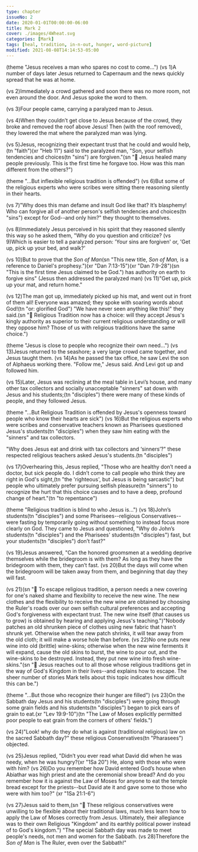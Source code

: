 ```yaml
---
type: chapter
issueNo: 2
date: 2020-01-01T00:00:00-06:00
title: Mark 2
cover: ./images/4Wheat.svg
categories: [Mark]
tags: [heal, tradition, in-n-out, hunger, word-picture]
modified: 2021-08-08T14:14:53-05:00
---
```


(theme "Jesus receives a man who spares no cost to come...")
(vs 1)A number of days later Jesus returned to Capernaum and the news quickly spread that he was at home.

(vs 2)Immediately a crowd gathered and soon there was no more room, not even around the door.  And Jesus spoke the word to them.

(vs 3)Four people came, carrying a paralyzed man to Jesus.

(vs 4)When they couldn’t get close to Jesus because of the crowd, they broke and removed the roof above Jesus! Then (with the roof removed), they lowered the mat where the paralyzed man was lying.

(vs 5)Jesus, recognizing their expectant trust that he could and would help,(tn "faith")(xr "Heb 11") said to the paralyzed man, "Son, your selfish tendencies and choices(tn "sins") are forgiven."(sn "🔑 Jesus healed many people previously.  This is the first time he forgave too.  How was this man different from the others?")

(theme "...But inflexible religious tradition is offended")
(vs 6)But some of the religious experts who were scribes were sitting there reasoning silently in their hearts.

(vs 7)"Why does this man defame and insult God like that?  It’s blasphemy!  Who can forgive all of another person's selfish tendencies and choices(tn "sins") except for God--and only him?" they thought to themselves.

(vs 8)Immediately Jesus perceived in his spirit that they reasoned silently this way so he asked them, "Why do you question and criticize?  (vs 9)Which is easier to tell a paralyzed person:  'Your sins are forgiven' or, 'Get up, pick up your bed, and walk?'

(vs 10)But to prove that the _Son of Man_(sn "This new title, *Son of Man,* is a reference to Daniel's prophesy.")(xr "Dan 7:13-15")(xr "Dan 7:9-28")(sn "This is the first time Jesus claimed to be God.") has authority on earth to forgive sins" (Jesus then addressed the paralyzed man) (vs 11)"Get up, pick up your mat, and return home."

(vs 12)The man got up, immediately picked up his mat, and went out in front of them all! Everyone was amazed; they spoke with soaring words about God!(tn "or: glorified God") "We have never seen anything like this!" they said.(sn "🔑 Religious Tradition now has a choice: will they accept Jesus's kingly authority as superior to their current religious understanding or will they oppose him?  Those of us with religious traditions have the same choice.")

(theme "Jesus is close to people who recognize their own need...")
(vs 13)Jesus returned to the seashore; a very large crowd came together, and Jesus taught them.  (vs 14)As he passed the tax office, he saw Levi the son of Alphaeus working there. "Follow me," Jesus said. And Levi got up and followed him.

(vs 15)Later, Jesus was reclining at the meal table in Levi’s house, and many other tax collectors and socially unacceptable "sinners" sat down with Jesus and his students;(tn "disciples") there were many of these kinds of people, and they followed Jesus.

(theme "...But Religious Tradition is offended by Jesus's openness toward people who know their hearts are sick")
(vs 16)But the religious experts who were scribes and conservative teachers known as Pharisees questioned Jesus's students(tn "disciples") when they saw him eating with the "sinners" and tax collectors.

"Why does Jesus eat and drink with tax collectors and ‘sinners’?" these respected religious teachers asked Jesus's students.(tn "disciples")

(vs 17)Overhearing this, Jesus replied, "Those who are healthy don’t need a doctor, but sick people do. I didn’t come to call people who think they are right in God's sight,(tn "the 'righteous', but Jesus is being sarcastic") but people who ultimately prefer pursuing selfish pleasure(tn "sinners") to recognize the hurt that this choice causes and to have a deep, profound change of heart."(tn "to repentance")

(theme "Religious tradition is blind to who Jesus is...")
(vs 18)John’s students(tn "disciples") and some Pharisees--religious Conservatives--were fasting by temporarily going without something to instead focus more clearly on God. They came to Jesus and questioned, "Why do John’s students(tn "disciples") and the Pharisees' students(tn "disciples") fast, but your students(tn "disciples") don’t fast?"

(vs 19)Jesus answered, "Can the honored groomsmen at a wedding deprive themselves while the bridegroom is with them?  As long as they have the bridegroom with them, they can’t fast.  (vs 20)But the days will come when the bridegroom will be taken away from them, and beginning that day they will fast.

(vs 21)(sn "🔑 To escape religious tradition, a person needs a new covering for one's naked shame and flexibility to receive the new wine.  The new clothes and the flexibility to receive the new wine are obtained by choosing the Ruler's roads over our own selfish cultural preferences and accepting God's forgiveness with expectant trust.  The new wine itself (that causes us to grow) is obtained by hearing and applying Jesus's teaching.")"Nobody patches an old shrunken piece of clothes using new fabric that hasn't shrunk yet. Otherwise when the new patch shrinks, it will tear away from the old cloth; it will make a worse hole than before.  (vs 22)No one puts new wine into old (brittle) wine-skins; otherwise when the new wine ferments it will expand, cause the old skins to burst, the wine to pour out, and the wine-skins to be destroyed. Instead, they put new wine into fresh wine-skins."(sn "🔑 Jesus reaches out to all those whose religious traditions get in the way of God's Kingdom in their lives--and explains how to escape.  The sheer number of stories Mark tells about this topic indicates how difficult this can be.")

(theme "...But those who recognize their hunger are filled")
(vs 23)On the Sabbath day Jesus and his students(tn "disciples") were going through some grain fields and his students(tn "disciples") began to pick ears of grain to eat.(xr "Lev 19:9-10")(tn "The Law of Moses explicitly permitted poor people to eat grain from the corners of others' fields.")

(vs 24)"Look! why do they do what is against (traditional religious) law on the sacred Sabbath day?" these religious Conservatives(tn "Pharasees") objected.

(vs 25)Jesus replied, "Didn’t you ever read what David did when he was needy, when he was hungry?(xr "1Sa 20")  He, along with those who were with him?  (vs 26)Do you remember how David entered God’s house when Abiathar was high priest and ate the ceremonial show bread? And do you remember how it is against the Law of Moses for anyone to eat the temple bread except for the priests--but David ate it and gave some to those who were with him too?" (xr "1Sa 21:1-6")

(vs 27)Jesus said to them,(sn "🔑 These religious conservatives were unwilling to be flexible about their traditional laws, much less learn how to apply the Law of Moses correctly from Jesus.  Ultimately, their allegiance was to their own Religious "Kingdom" and its earthly political power instead of to God's kingdom.") "The special Sabbath day was made to meet people's needs, not men and women for the Sabbath.  (vs 28)Therefore the _Son of Man_ is The Ruler, even over the Sabbath!"
